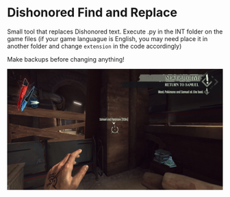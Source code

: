 # Dishonored Find and Replace
 Small tool that replaces Dishonored text.
 Execute .py in the INT folder on the game files (if your game languague is English, you may need place it in another folder  and change `extension` in the code accordingly)

 Make backups before changing anything!

![image](./example.png)
